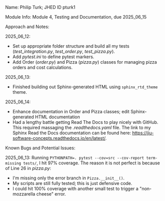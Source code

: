 Name: Philip Turk; JHED ID pturk1

Module Info: Module 4, Testing and Documentation, due 2025_06_15

Approach and Notes:

2025_06_12:
- Set up appropriate folder structure and build all my tests (*test_integration.py*, *test_order.py*, *test_pizza.py*).
- Add *pytest.ini* to define pytest markers.
- Add Order (*order.py*) and Pizza (*pizza.py*) classes for managing pizza orders and cost calculations.

2025_06_13:
- Finished building out Sphinx-generated HTML using `sphinx_rtd_theme` theme.

2025_06_14:
- Enhance documentation in Order and Pizza classes; edit Sphinx-generated HTML documentation
- Had a lengthy battle getting Read The Docs to play nicely with GitHub. This required massaging the *.readthedocs.yaml* file. The link to my Sphinx Read the Docs documentation can be found here: https://jiu-software-concepts.readthedocs.io/en/latest/.   

Known Bugs and Potential Issues:

2025_06_13: Running `PYTHONPATH=. pytest --cov=src --cov-report term-missing tests/`, I hit 97% coverage. The reason it is not perfect is because of Line 26 in *pizza.py*:
- I'm missing only the error branch in `Pizza.__init__()`.
- My scripts are still fully tested; this is just defensive code.
- I could hit 100% coverage with another small test to trigger a "non-mozzarella cheese" error.
